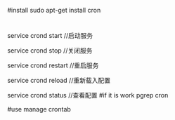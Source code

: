 #install
sudo apt-get install cron

#
service crond start //启动服务

service crond stop //关闭服务

service crond restart //重启服务

service crond reload //重新载入配置

service crond status //查看配置
#if it is work
pgrep cron

#use manage
crontab
